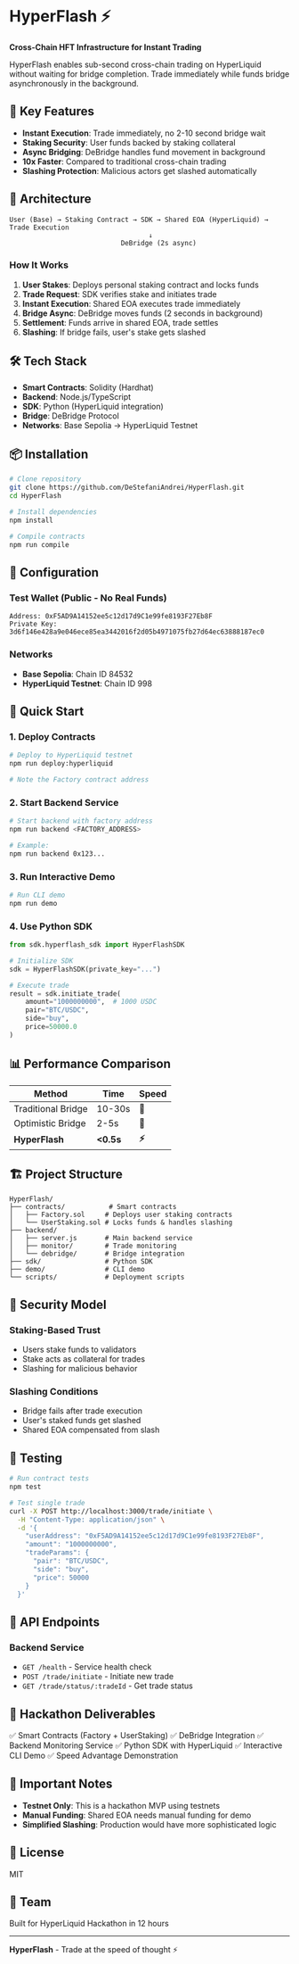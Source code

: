 # HyperFlash ⚡

**Cross-Chain HFT Infrastructure for Instant Trading**

HyperFlash enables sub-second cross-chain trading on HyperLiquid without waiting for bridge completion. Trade immediately while funds bridge asynchronously in the background.

## 🚀 Key Features

- **Instant Execution**: Trade immediately, no 2-10 second bridge wait
- **Staking Security**: User funds backed by staking collateral
- **Async Bridging**: DeBridge handles fund movement in background
- **10x Faster**: Compared to traditional cross-chain trading
- **Slashing Protection**: Malicious actors get slashed automatically

## 📐 Architecture

```
User (Base) → Staking Contract → SDK → Shared EOA (HyperLiquid) → Trade Execution
                                   ↓
                            DeBridge (2s async)
```

### How It Works

1. **User Stakes**: Deploys personal staking contract and locks funds
2. **Trade Request**: SDK verifies stake and initiates trade
3. **Instant Execution**: Shared EOA executes trade immediately
4. **Bridge Async**: DeBridge moves funds (2 seconds in background)
5. **Settlement**: Funds arrive in shared EOA, trade settles
6. **Slashing**: If bridge fails, user's stake gets slashed

## 🛠️ Tech Stack

- **Smart Contracts**: Solidity (Hardhat)
- **Backend**: Node.js/TypeScript
- **SDK**: Python (HyperLiquid integration)
- **Bridge**: DeBridge Protocol
- **Networks**: Base Sepolia → HyperLiquid Testnet

## 📦 Installation

```bash
# Clone repository
git clone https://github.com/DeStefaniAndrei/HyperFlash.git
cd HyperFlash

# Install dependencies
npm install

# Compile contracts
npm run compile
```

## 🔧 Configuration

### Test Wallet (Public - No Real Funds)
```
Address: 0xF5AD9A14152ee5c12d17d9C1e99fe8193F27Eb8F
Private Key: 3d6f146e428a9e046ece85ea3442016f2d05b4971075fb27d64ec63888187ec0
```

### Networks
- **Base Sepolia**: Chain ID 84532
- **HyperLiquid Testnet**: Chain ID 998

## 🚀 Quick Start

### 1. Deploy Contracts

```bash
# Deploy to HyperLiquid testnet
npm run deploy:hyperliquid

# Note the Factory contract address
```

### 2. Start Backend Service

```bash
# Start backend with factory address
npm run backend <FACTORY_ADDRESS>

# Example:
npm run backend 0x123...
```

### 3. Run Interactive Demo

```bash
# Run CLI demo
npm run demo
```

### 4. Use Python SDK

```python
from sdk.hyperflash_sdk import HyperFlashSDK

# Initialize SDK
sdk = HyperFlashSDK(private_key="...")

# Execute trade
result = sdk.initiate_trade(
    amount="1000000000",  # 1000 USDC
    pair="BTC/USDC",
    side="buy",
    price=50000.0
)
```

## 📊 Performance Comparison

| Method | Time | Speed |
|--------|------|-------|
| Traditional Bridge | 10-30s | 🐌 |
| Optimistic Bridge | 2-5s | 🚶 |
| **HyperFlash** | **<0.5s** | **⚡** |

## 🏗️ Project Structure

```
HyperFlash/
├── contracts/           # Smart contracts
│   ├── Factory.sol     # Deploys user staking contracts
│   └── UserStaking.sol # Locks funds & handles slashing
├── backend/
│   ├── server.js       # Main backend service
│   ├── monitor/        # Trade monitoring
│   └── debridge/       # Bridge integration
├── sdk/                # Python SDK
├── demo/               # CLI demo
└── scripts/            # Deployment scripts
```

## 🔐 Security Model

### Staking-Based Trust
- Users stake funds to validators
- Stake acts as collateral for trades
- Slashing for malicious behavior

### Slashing Conditions
- Bridge fails after trade execution
- User's staked funds get slashed
- Shared EOA compensated from slash

## 🧪 Testing

```bash
# Run contract tests
npm test

# Test single trade
curl -X POST http://localhost:3000/trade/initiate \
  -H "Content-Type: application/json" \
  -d '{
    "userAddress": "0xF5AD9A14152ee5c12d17d9C1e99fe8193F27Eb8F",
    "amount": "1000000000",
    "tradeParams": {
      "pair": "BTC/USDC",
      "side": "buy",
      "price": 50000
    }
  }'
```

## 📝 API Endpoints

### Backend Service

- `GET /health` - Service health check
- `POST /trade/initiate` - Initiate new trade
- `GET /trade/status/:tradeId` - Get trade status

## 🎯 Hackathon Deliverables

✅ Smart Contracts (Factory + UserStaking)
✅ DeBridge Integration
✅ Backend Monitoring Service
✅ Python SDK with HyperLiquid
✅ Interactive CLI Demo
✅ Speed Advantage Demonstration

## 🚨 Important Notes

- **Testnet Only**: This is a hackathon MVP using testnets
- **Manual Funding**: Shared EOA needs manual funding for demo
- **Simplified Slashing**: Production would have more sophisticated logic

## 📄 License

MIT

## 🤝 Team

Built for HyperLiquid Hackathon in 12 hours

---

**HyperFlash** - Trade at the speed of thought ⚡
